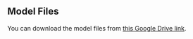 ## Model Files
You can download the model files from [this Google Drive link](https://drive.google.com/drive/folders/1vE2-m_j6THiM4URI2GbGux0RkrPbexzJ?usp=sharing).

